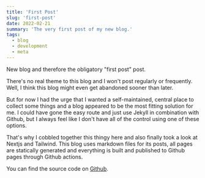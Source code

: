 ```yaml
---
title: 'First Post'
slug: 'first-post'
date: 2022-02-21
summary: 'The very first post of my new blog.'
tags:
  - blog
  - development
  - meta
---
```


New blog and therefore the obligatory "first post" post.

There's no real theme to this blog and I won't post regularly or frequently. Well, I think this blog might even get abandoned sooner than later.

But for now I had the urge that I wanted a self-maintained, central place to collect some things and a blog appeared to be the most fitting solution for me. I could have gone the easy route and just use Jekyll in combination with Github, but I always feel like I don't have all of the control using one of these options.

That's why I cobbled together this thingy here and also finally took a look at Nextjs and Tailwind. This blog uses markdown files for its posts, all pages are statically generated and everything is built and published to Github pages through Github actions.

You can find the source code on [Github](https://github.com/stffffn/blog).
